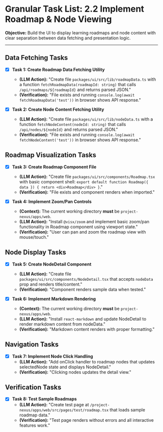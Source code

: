 # Granular Task List: 2.2 Implement Roadmap & Node Viewing

**Objective:** Build the UI to display learning roadmaps and node content with clear separation between data fetching and presentation logic.

---

## Data Fetching Tasks

- [x] **Task 1: Create Roadmap Data Fetching Utility**
    - **(LLM Action):** "Create file `packages/ui/src/lib/roadmapData.ts` with a function `fetchRoadmapData(roadmapId: string)` that calls `/api/roadmaps/${roadmapId}` and returns parsed JSON."
    - **(Verification):** "File exists and running `console.log(await fetchRoadmapData('test'))` in browser shows API response."

- [x] **Task 2: Create Node Content Fetching Utility**
    - **(LLM Action):** "Create file `packages/ui/src/lib/nodeData.ts` with a function `fetchNodeContent(nodeId: string)` that calls `/api/nodes/${nodeId}` and returns parsed JSON."
    - **(Verification):** "File exists and running `console.log(await fetchNodeContent('test'))` in browser shows API response."

## Roadmap Visualization Tasks

- [x] **Task 3: Create Roadmap Component File**
    - **(LLM Action):** "Create file `packages/ui/src/components/Roadmap.tsx` with basic component shell: `export default function Roadmap({ data }) { return <div>Roadmap</div> }`."
    - **(Verification):** "File exists and component renders when imported."

- [x] **Task 4: Implement Zoom/Pan Controls**
    - **(Context):** The current working directory **must** be `project-nexus/apps/web`.
    - **(LLM Action):** "Install `@visx/zoom` and implement basic zoom/pan functionality in Roadmap component using viewport state."
    - **(Verification):** "User can pan and zoom the roadmap view with mouse/touch."

## Node Display Tasks

- [x] **Task 5: Create NodeDetail Component**
    - **(LLM Action):** "Create file `packages/ui/src/components/NodeDetail.tsx` that accepts `nodeData` prop and renders title/content."
    - **(Verification):** "Component renders sample data when tested."

- [x] **Task 6: Implement Markdown Rendering**
    - **(Context):** The current working directory **must** be `project-nexus/apps/web`.
    - **(LLM Action):** "Install `react-markdown` and update NodeDetail to render markdown content from nodeData."
    - **(Verification):** "Markdown content renders with proper formatting."

## Navigation Tasks

- [x] **Task 7: Implement Node Click Handling**
    - **(LLM Action):** "Add onClick handler to roadmap nodes that updates selectedNode state and displays NodeDetail."
    - **(Verification):** "Clicking nodes updates the detail view."

## Verification Tasks

- [x] **Task 8: Test Sample Roadmaps**
    - **(LLM Action):** "Create test page at `/project-nexus/apps/web/src/pages/test/roadmap.tsx` that loads sample roadmap data."
    - **(Verification):** "Test page renders without errors and all interactive features work."